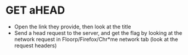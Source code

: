 # GET aHEAD
- Open the link they provide, then look at the title
- Send a head request to the server, and get the flag by looking at the network request in Floorp/Firefox/Chr*me network tab (look at the request headers)